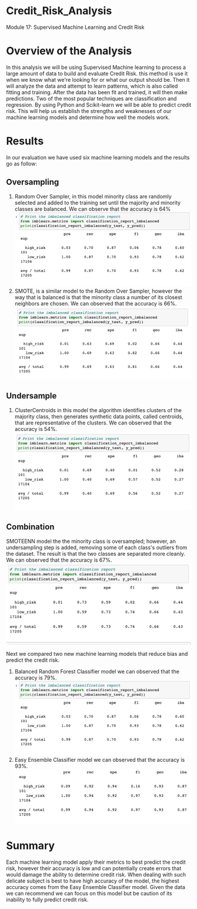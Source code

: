 # Credit_Risk_Analysis
Module 17: Supervised Machine Learning and Credit Risk

# Overview of the Analysis
In this analysis we will be using Supervised Machine learning to process a large amount of data to build and evaluate Credit Risk. this method is use it when we know what we're looking for or what our output should be. Then it will analyze the data and attempt to learn patterns, which is also called fitting and training. After the data has been fit and trained, it will then make predictions. Two of the most popular techniques are classification and regression. By using Python and Scikit-learn we will be able to predict credit risk. This will help us establish the strengths and weaknesses of our machine learning models and determine how well the models work. 

# Results
In our evaluation we have used six machine learning models and the results go as follow:

## Oversampling
1.	Random Over Sampler, in this model minority class are randomly selected and added to the training set until the majority and minority classes are balanced. We can observe that the accuracy is 64%
![Random_Forest_Classifier_icr.jpeg](https://github.com/cynmmarin/Credit_Risk_Analysis/blob/0b543e67f6d99f574bc5a831afc1fee918c78c26/Images/Random_Forest_Classifier_icr.jpeg)
2.	SMOTE, is a similar model to the Random Over Sampler, however the way that is balanced is that the minority class a number of its closest neighbors are chosen. We can observed that the accuracy is 66%.
![SMOTE_Oversampling_icr.jpeg](https://github.com/cynmmarin/Credit_Risk_Analysis/blob/0b543e67f6d99f574bc5a831afc1fee918c78c26/Images/SMOTE_Oversampling_icr.jpeg)

## Undersample
1.	ClusterCentroids in this model the algorithm identifies clusters of the majority class, then generates synthetic data points, called centroids, that are representative of the clusters. We can observed that the accuracy is 54%.
![Undersampling_icr.jpeg](https://github.com/cynmmarin/Credit_Risk_Analysis/blob/0b543e67f6d99f574bc5a831afc1fee918c78c26/Images/Undersampling_icr.jpeg)

## Combination
SMOTEENN model the the minority class is oversampled; however, an undersampling step is added, removing some of each class's outliers from the dataset. The result is that the two classes are separated more cleanly. We can observed that the accuracy is 67%.
![Combination_Sampling_icr.jpeg](https://github.com/cynmmarin/Credit_Risk_Analysis/blob/0b543e67f6d99f574bc5a831afc1fee918c78c26/Images/Combination_Sampling_icr.jpeg)

Next we compared two new machine learning models that reduce bias and predict the credit risk.
1.	Balanced Random Forest Classifier model we can observed that the accuracy is 79%.
![Random_Forest_Classifier_icr.jpeg](https://github.com/cynmmarin/Credit_Risk_Analysis/blob/0b543e67f6d99f574bc5a831afc1fee918c78c26/Images/Random_Forest_Classifier_icr.jpeg)
2.	Easy Ensemble Classifier model we can observed that the accuracy is 93%.
![Easy_Ensemble_AdaBoost_Classifier_icr.jpeg](https://github.com/cynmmarin/Credit_Risk_Analysis/blob/0b543e67f6d99f574bc5a831afc1fee918c78c26/Images/Easy_Ensemble_AdaBoost_Classifier_icr.jpeg)

# Summary

Each machine learning model apply their metrics to best predict the credit risk, however their accuracy is low and can potentially create errors that would damage the ability to determine credit risk. When dealing with such delicate subject is best to have high accuracy of the model, the highest accuracy comes from the Easy Ensemble Classifier model. Given the data we can recommend we can focus on this model but be caution of its inability to fully predict credit risk. 


